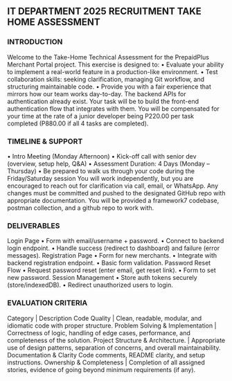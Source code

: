 ## IT DEPARTMENT 2025 RECRUITMENT TAKE HOME ASSESSMENT

### INTRODUCTION

Welcome to the Take-Home Technical Assessment for the PrepaidPlus Merchant Portal project.
This exercise is designed to:
•	Evaluate your ability to implement a real-world feature in a production-like environment.
•	Test collaboration skills: seeking clarification, managing Git workflow, and structuring maintainable code.
•	Provide you with a fair experience that mirrors how our team works day-to-day.
The backend APIs for authentication already exist. Your task will be to build the front-end authentication flow that integrates with them.
You will be compensated for your time at the rate of a junior developer being P220.00 per task completed (P880.00 if all 4 tasks are completed).

### TIMELINE & SUPPORT
•	Intro Meeting (Monday Afternoon)
•	Kick-off call with senior dev (overview, setup help, Q&A)
•	Assessment Duration: 4 Days (Monday – Thursday)
•	Be prepared to walk us through your code during the Friday/Saturday session
You will work independently, but you are encouraged to reach out for clarification via call, email, or WhatsApp.
Any changes must be committed and pushed to the designated GitHub repo with appropriate documentation.
You will be provided a framework7 codebase, postman collection, and a github repo to work with.


### DELIVERABLES

Login Page
•	Form with email/username + password.
•	Connect to backend login endpoint.
•	Handle success (redirect to dashboard) and failure (error messages).
Registration Page
•	Form for new merchants.
•	Integrate with backend registration endpoint.
•	Basic form validation.
Password Reset Flow
•	Request password reset (enter email, get reset link).
•	Form to set new password.
Session Management
•	Store auth tokens securely (store/indexedDB).
•	Redirect unauthorized users to login.
 



### EVALUATION CRITERIA 

Category  |	Description
Code Quality  |	Clean, readable, modular, and idiomatic code with proper structure.
Problem Solving & Implementation  | 	Correctness of logic, handling of edge cases, performance, and completeness of the solution.
Project Structure & Architecture. |	Appropriate use of design patterns, separation of concerns, and overall maintainability.
Documentation & Clarity	Code comments, README clarity, and setup instructions.
Ownership & Completeness  |	Completion of all assigned stories, evidence of going beyond minimum requirements (if any).

